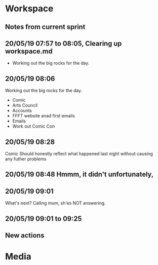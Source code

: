 # Workspace 
##  Notes from current sprint 



## 20/05/19 07:57 to 08:05, Clearing up workspace.md 
* Working out the big rocks for the day. 

## 20/05/19 08:06 
Working out the big rocks for the day. 
* Comic 
* Arts Council 
* Accounts 
* FFFT website anad first emails 
* Emails 
* Work out Comic Con 


## 20/05/19 08:28 
Comic Should honestly reflect what happened last night without causing any futher problems 

## 20/05/19 08:48 Hmmm, it didn't unfortunately,

## 20/05/19 09:01 
What's next? Calling mum, sh'es NOT answering. 

## 20/05/19 09:01 to 09:25 




















##  New actions 

# Media 
